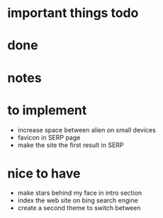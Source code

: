 # important things todo

# done

# notes 

# to implement
- increase space between alien on small devices
- favicon in SERP page
- make the site the first result in SERP

# nice to have
- make stars behind my face in intro section
- index the web site on bing search engine
- create a second theme to switch between
